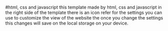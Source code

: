 #html, css and javascript 
this template made by html, css and javascript in the right side of the template there is an icon refer for the settings you can use to customize the view of the website the once you change the settings this changes will save on the local storage on your device.
